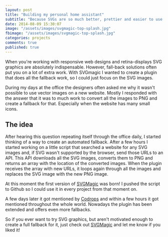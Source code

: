```yaml
---
layout: post
title: "Building my personal home assistant"
subtitle: "Because SVGs are so much better, prettier and easier to use!"
date: 2014-08-09 15:30:07
image: "/assets/images/svgmagic-top-splash.jpg"
fbimage: "/assets/images/svgmagic-top-splash.jpg"
categories: projects
comments: true
published: true
---
```


When you're working with responsive web designs and retina-displays SVG graphics are absolutely indispensable. However, fall-back solutions often put you on a lot of extra work. With SVGmagic I wanted to create a plugin that does all the fallback work, so I could just focus on the SVG images.

During my days at the office the designers often asked me why it wasn't possible to use vector images on a new website. Mostly I responded with the answer that it was to much work to convert all the images to PNG and create a fallback for that. Especially when the website has many small icons. 

## The idea
After hearing this question repeating itself through the office daily, I started thinking of a way to create an automated fallback. After a few hours I started working on a little script that searched a website for any SVG images and, if SVG wasn't supported by the browser, send those URLs to an API. This API downloads all the SVG images, converts them to PNG and returns an array with the location of the converted images. When the plugin receives the array with new URLs, it loops again through all the images and replaces the SVG image with the new PNG image. 

At this moment the first version of [SVGMagic](https://dirkgroenen.github.io/SVGMagic/) was born! I pushed the script to Github so I could use it in every project from that moment on. 

A few days later it got mentioned by [Codrops](http://tympanus.net/codrops/collective/collective-100/) and within a few hours it got mentioned throughout the whole world. Nowadays the plugin has been extended and offers even more fallbacks.

So if you ever want to try SVG graphics, but aren't motivated enough to create a full fallback for it, just check out [SVGMagic](https://dirkgroenen.github.io/SVGMagic/) and let me know if you liked it!